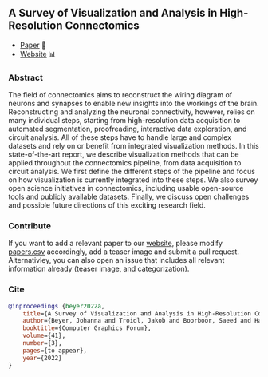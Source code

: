 ## A Survey of Visualization and Analysis in High-Resolution Connectomics

* [Paper](https://vcg.seas.harvard.edu/publications/connectomics-survey/paper) :page_with_curl: 
* [Website](https://connectomics-vis-survey.github.io/) :bar_chart:

### Abstract
The field of connectomics aims to reconstruct the wiring diagram of neurons and synapses to enable new insights into the workings of the brain. Reconstructing and analyzing the neuronal connectivity, however, relies on many individual steps, starting from high-resolution data acquisition to automated segmentation, proofreading, interactive data exploration, and circuit analysis. All of these steps have to handle large and complex datasets and rely on or benefit from integrated visualization methods. In this state-of-the-art report, we describe visualization methods that can be applied throughout the connectomics pipeline, from data acquisition to circuit analysis. We first define the different steps of the pipeline and focus on how visualization is currently integrated into these steps. We also survey open science initiatives in connectomics, including usable open-source tools and publicly available datasets. Finally, we discuss open challenges and possible future directions of this exciting research field.

### Contribute
If you want to add a relevant paper to our [website](https://connectomics-vis-survey.github.io/), please modify [papers.csv](https://github.com/connectomics-vis-survey/connectomics-vis-survey.github.io/blob/master/papers.csv) accordingly, add a teaser image and submit a pull request. Alternativley, you can also open an issue that includes all relevant information already (teaser image, and categorization).  

### Cite 
```bibtex
@inproceedings {beyer2022a,
    title={A Survey of Visualization and Analysis in High-Resolution Connectomics},
    author={Beyer, Johanna and Troidl, Jakob and Boorboor, Saeed and Hadwiger, Markus and Kaufman, Arie and Pfister, Hanspeter},
    booktitle={Computer Graphics Forum},
    volume={41},
    number={3},
    pages={to appear},
    year={2022}
}
```
